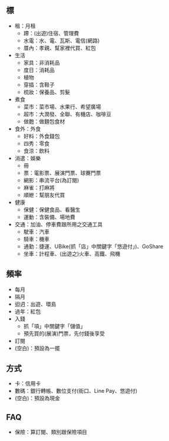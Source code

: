 ## 標
- 租：月租
   - 蹛：(出遊)住宿、管理費
   - 水電：水、電、瓦斯、電信(網路)
   - 厝內：孝親、幫家裡代買、紅包
- 生活
   - 家具：非消耗品
   - 度日：消耗品
   - 植物
   - 穿插：含鞋子
   - 梳妝：保養品、剪髮
- 煮食
   - 菜市：菜市場、水果行、希望廣場
   - 超市：大潤發、全聯、有機店、咖啡豆
   - 做麭：做麵包食材
- 食外：外食
   - 好料：外食錢包
   - 四秀：零食
   - 食涼：飲料
- 消遣：娛樂
   - 冊
   - 票：電影票、展演門票、球賽門票
   - 網影：串流平台(為訂閱)
   - 麻雀：打麻將
   - 順紲：幫朋友代買
- 健康
   - 保健：保健食品、看醫生
   - 運動：含裝備、場地費
- 交通：加油、停車費跟所用之交通工具
   - 駛車：汽車
   - 騎車：機車
   - 通勤：捷運、UBike(抓「店」中關鍵字「悠遊付」)、GoShare
   - 坐車：計程車、(出遊之)火車、高鐵、飛機


## 頻率
- 每月
- 隔月
- 𨑨迌：出遊、環島
- 過年：紅包
- 入錢
   - 抓「項」中關鍵字「儲值」
   - 預先買的(展演)門票，先付錢後享受
- 訂閱
- (空白)：預設為一擺


## 方式
- 卡：信用卡
- 數碼：銀行轉帳、數位支付(街口、Line Pay、悠遊付)
- (空白)：預設為現金


## FAQ
- 保險：算訂閱、類別跟保險項目
